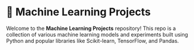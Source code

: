 # 🧠 Machine Learning Projects

Welcome to the **Machine Learning Projects** repository! This repo is a collection of various machine learning models and experiments built using Python and popular libraries like Scikit-learn, TensorFlow, and Pandas.

